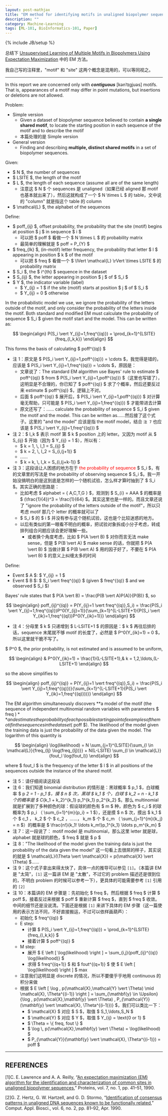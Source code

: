 ```yaml
---
layout: post-mathjax
title: "EM method for identifying motifs in unaligned biopolymer sequences"
description: ""
category: Machine-Learning
tags: [ML-101, BioInformatics-101, Paper]
---
```

{% include JB/setup %}

总结下 [Unsupervised Learning of Multiple Motifs in Biopolymers Using Expectation Maximization](http://link.springer.com/article/10.1007%2FBF00993379) 中的 EM 方法。

我自己写的注释里，"motif" 和 "site" 这两个概念是混用的，可以等同视之。

-----

In this report we are concerned only with _**contiguous**_ [kənˈtɪgjuəs] motifs. That is, appearances of a motif may differ in point mutations, but insertions or deletions are not allowed. 

Problem:

* Simple version
	* Given a dataset of biopolymer sequence believed to contain **a single shared motif**, to locate the starting position in each sequence of the motif and to describe the motif
	* 本篇处理的是 Simple version
* General version
	* Finding and describing **multiple, distinct shared motifs** in a set of biopolymer sequences.

Given:

* $ N $, the number of sequences
* $ LSITE $, the length of the motif
* $ L $, the length of each sequence (assume all are of the same length)
	* 注意这 $ N $ 个 sequences 是 unaligned（如果已经 aligned 那 motif 也基本就出来了），然后这就构成了一个 $ N \times L $ 的 table，文中说的 "column" 就是指这个 table 的 column
* $ \mathcal{L} $, the alphabet of the sequences

Define:

* $ poff_{ij} $, offset probability, the probability that the site (motif) begins at position $ j $ in sequence $ i $
	* 可以把 $ poff $ 看做一个 $ N \times L $ 的 probability matrix
	* 最简单的理解就是 $ poff = P_{Y} $
* $ freq_{lk} $, (in-motif) letter frequency, the probability that letter $ l $ appearing in position $ k $ of the motif
	* 可以把 $ freq $ 看做一个 $ \lVert \mathcal{L} \rVert \times LSITE $ 的 probability matrix
* $ S_i $, the $ i^{th} $ sequence in the dataset
* $ S_{ij} $, the letter appearing in position $ j $ of $ S_i $
* $ Y $, the indicator variable (label)
	* $ Y_{ij} = 1 $ if the site (motif) starts at position $ j $ of $ S_i $
	* $ Y_{ij} = 0 $ otherwise
	
In the probabilistic model we use, we ignore the probability of the letters outside of the motif, and only consider the probability of the letters inside the motif. Both standard and modified EM must calculate the probability of sequence $ S_i $ given the motif start and the model. This can be written as:

$$
\begin{align}
	P(S_i \vert Y_{ij}=1,freq^{(q)}) = \prod_{k=1}^{LSITE}{freq_{l_k,k}} 
\end{align}
$$

This forms the basis of calculating $ poff^{(q)} $

* 注 1：原文是 $ P(S_i \vert Y_{ij}=1,poff^{(q)}) = \cdots $，我觉得是错的，应该是 $ P(S_i \vert Y_{ij}=1,freq^{(q)}) = \cdots $，原因是：
	* 文章说了：The standard EM algorithm use Bayes' rule to estimate $ poff^{(q)} $ from $ P(S_i \vert Y_{ij}=1,poff^{(q)}) $（这里也写错了），这明显是不合理的，你已知了 $ poff^{(q)} $ 求了个概率，然后还要反过来 estimate $ poff^{(q)} $，逻辑上不对。
	* 后面 $ poff^{(q)} $ 展开后，$ P(S_i \vert Y_{ij}=1,poff^{(q)}) $ 对计算毫无帮助，只可能是 $ P(S_i \vert Y_{ij}=1,freq^{(q)}) $ 才能带进去计算
	* 原文还写了：…… calculate the probability of sequence $ S_i $ given the motif and the model. This can be written as……然后接了这个式子。这里的 "and the model" 应该是指 the motif model，结合 `注 7` 也应该是 $ P(S_i \vert Y_{ij}=1,freq^{(q)}) $
* 注 2：$ l_k $ 表示 motif 第 $ k $ position 上的 letter。又因为 motif 从 $ S_{ij} $ 开始（因为 $ Y_{ij} = 1 $），所以有：
	* <!-- -->$ k = 1, \, l_1 = S_{ij} $
	* <!-- -->$ k = 2, \, l_2 = S_{i,(j+1)} $
	* ......
	* <!-- -->$ k = k, \, l_k = S_{i,(j+k-1)} $
* 注 3：这段话让人困惑的地方在于 <font color="red">the probability of sequence</font> $ S_i $，有的文章里的写法是 the probability of observing sequence $ S_i $。我一开始没搞明白的是这到底是怎样的一个随机试验，怎么样才算时抽到了 $ S_i $。其实正确的思路是：
	* 比如考虑 $ alphabet = \{ A,C,T,G \} $，观测到 $ S_{i} = AAA $ 的概率是 $ (\frac{1}{4})^3 = \frac{1}{64} $。其实这里也是一样的。而且文章还说了 "ignore the probability of the letters outside of the motif"，所以只考虑 motif 那几个 letter 的概率就可以了
	* $ S_i $ 的 $ i $ 并没有参与这个随机试验，这也是个比较迷惑的地方。
	* 以后有类似的第一眼看不明白的概率，把试验对象拆成小分子考虑，转成排列组合问题应该会更好理解一些。
		* 或者换个角度考虑，比如 $ P(A \vert B) $ 对你而言无法 make sense，但是 $ P(B \vert A) $ make sense 的话，你就把 $ P(A \vert B) $ 当做计算 $ P(B \vert A) $ 用的因子好了，不要在 $ P(A \vert B) $ 的意义上纠缠太多的时间
	
Define:

* Event $ A $: $ Y_{ij} = 1 $
* Event $ B $: $ S_i \vert freq^{(q)} $ (given $ freq^{(q)} $ and we observed $ S_i $)

Bayes' rule states that $ P(A \vert B) = \frac{P(B \vert A)P(A)}{P(B)} $, so 

$$
\begin{align}
	poff_{ij}^{(q)} = P(Y_{ij}=1  \vert  freq^{(q)},S_i) = \frac{P(S_i \vert Y_{ij}=1,freq^{(q)})P^0(Y_{ij}=1)}{\sum_{k=1}^{L-LSITE+1}{P(S_i \vert Y_{ik}=1,freq^{(q)})P^0(Y_{ik}=1)}}
\end{align}
$$

* 注 4：分母里 $ k $ 只递增到 $ L-LSITE+1 $ 的原因是：$ k $ 再往后排的话，sequence 末尾就不够 motif 的长度了，必然是 $ P^0(Y_{ik}=1) = 0 $，所以这里就干脆不写了。

$ P^0 $, the prior probability, is not estimated and is assumed to be uniform,

$$
\begin{align}
	& P^0(Y_{ik}=1) = \frac{1}{L-LSITE+1},& k = 1,2,\ldots,(L-LSITE+1)
\end{align}
$$

so the above simplifies to 

$$
\begin{align}
	poff_{ij}^{(q)} = P(Y_{ij}=1  \vert  freq^{(q)},S_i) = \frac{P(S_i \vert Y_{ij}=1,freq^{(q)})}{\sum_{k=1}^{L-LSITE+1}{P(S_i \vert Y_{ik}=1,freq^{(q)}))}}
\end{align}
$$

The EM algorithm simultaneously discovers **a model of the motif (the sequence of independent multinomial random variables with parameters $ freq $)** and estimates the probability of each possible starting point of examples of the motif in the sequences in the dataset ($ poff $). The likelihood of the model given the training data is just the probability of the data given the model. The logarithm of this quantity is 

$$
\begin{align}
	\log(likelihood) = N \sum_{j=1}^{LSITE}{\sum_{l \in \mathcal{L}}{freq_{lj} \log(freq_{lj})}} + N(L-LSITE) \sum_{l \in \mathcal{L}}{fout_l \log(fout_l)}
\end{align}
$$

where $ fout_l $ is the frequency of the letter $ l $ in all positions of the sequences outside the instance of the shared motif.

* 注 5：请仔细阅读这段话
* 注 6：我们知道 binomial distribution 的情形是：黑球概率 $ p_1 $，白球概率 $ p _2 = 1 - p_1 $，摸 $ n $ 次，黑球 $ k_1 $ 个，白球 $ k_2 = n - k_1 $ 个的概率是 $ C_{k_1 + k_2}^{k_1} p_1^{k_1} p_2^{k_2} $。那么 multinomial 就是扩展到了多种颜色的球：假设球的颜色有 $ m $ 种，颜色为 $ c_i $ 的球概率为 $ p_i $（$ \sum_{i=1}^{m}{p_i} = 1 $），还是摸 $ n $ 次，摸出 $ k_1 $ 个 $ c_1 $，$ k_2 $ 个 $ c_2 $，……，$ k_m $ 个 $ c_m $（$ \sum_{j=1}^{m}{k_j} = n $）的概率是 $ \frac{n!}{k_1! \ldots k_m!}p_1^{k_1} \ldots p_m^{k_m} $ 
* 注 7：这一段说了： motif model 是 multinomial，那么这里 letter 就是球，alphabet 就是球的颜色，$ freq $ 就是 $ p $
* 注 8："The likelihood of the model given the training data is just the probability of the data given the model" 这一句看上去很屌的样子，其实说的就是 $ \mathcal{L}(\Theta \vert \mathcal{X}) = p(\mathcal{X} \vert \Theta) $……
* 注 9：这个式子拿出来得太快了，具体一点的推导可以参见 `[1]`。（本篇讲 EM 是 "太简"，`[1]` 这一篇讲 EM 是 "太散"，不过它的 problem 描述还是很到位的，不明白 problem 的时候可以参考一下），更具体的可能需要参考 `[1]` 引用的 `[2]`
* 注 10：本篇讲的 EM 步骤是：先初始化 $ freq $，然后根据 $ freq $ 计算 $ poff $，接着反过来根据 $ poff $ 重新计算 $ freq $，直到 $ freq $ 收敛。中间的细节还是没说清。下面还是根据 `[1]` 来讲下具体的 EM 步骤（这一篇使用的表示方法不同，不好直接搬运，不过可以依样画葫芦）：
	* 初始化 $ freq^{(q)} $
	* E step:
		* 计算 $ P(S_i \vert Y_{ij}=1,freq^{(q)}) = \prod_{k=1}^{LSITE}{freq_{l_k,k}} $
		* 接着计算 $ poff^{(q)} $
	* M step:
		* 展开 $ E \left [ \log(likelihood) \right ] = \sum_{i,j}{poff_{ij}^{(q)} \log(likelihood)} $
		* 求得 $ freq^{(q+1)} $ 和 $ fout^{(q+1)} $ 使 $ E \left [ \log(likelihood) \right ] $ max
	* 注意我们这明显是 discrete 的情况，所以不要傻乎乎地用 continuous 的积分来做
	* 根据 $ E \left [ \log \, p(\mathcal{X},\mathcal{Y} \vert \Theta) \mid \mathcal{X}, \Theta^{(i-1)} \right ] = \sum_{\mathbf{y} \in \Upsilon}{\log \, p(\mathcal{X},\mathbf{y} \vert \Theta) \, P_{\mathcal{Y}}(\mathbf{y}  \vert  \mathcal{X}, \Theta^{(i-1)})} $，我们可以类比一下：
		* <!-- -->$ \mathcal{X} $ 对应 $ S $，取值 $ S_1,\ldots,S_N $
		* <!-- -->$ \mathcal{Y} $ 对应 $ Y $，取值 $ Y_{ij} = \text{0 or 1} $
		* <!-- -->$ \Theta = \{ freq, fout \} $
		* <!-- -->$ \log \, p(\mathcal{X},\mathbf{y} \vert \Theta) = \log(likelihood) $
		* <!-- -->$ P_{\mathcal{Y}}(\mathbf{y}  \vert  \mathcal{X}, \Theta^{(i-1)}) = poff $
		
-----

## REFERENCES

[1]C. E. Lawrence and A. A. Reilly, “[An expectation maximization (EM) algorithm for the identification and characterization of common sites in unaligned biopolymer sequences](http://www.ncbi.nlm.nih.gov/pubmed/2184437),” Proteins, vol. 7, no. 1, pp. 41–51, 1990.

[2]G. Z. Hertz, G. W. Hartzell, and G. D. Stormo, “[Identification of consensus patterns in unaligned DNA sequences known to be functionally related](http://www.ncbi.nlm.nih.gov/pubmed/2193692),” Comput. Appl. Biosci., vol. 6, no. 2, pp. 81–92, Apr. 1990.

